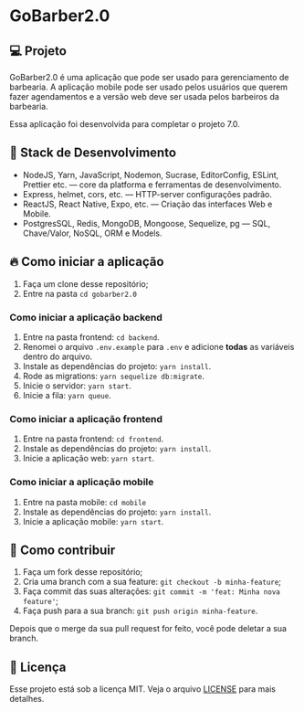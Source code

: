 # GoBarber2.0

## 💻 Projeto

GoBarber2.0 é uma aplicação que pode ser usado para gerenciamento de barbearia. A aplicação mobile pode ser usado pelos usuários que querem fazer agendamentos e a versão web deve ser usada pelos barbeiros da barbearia.

Essa aplicação foi desenvolvida para completar o projeto 7.0.

## 🚀 Stack de Desenvolvimento

- NodeJS, Yarn, JavaScript, Nodemon, Sucrase, EditorConfig, ESLint, Prettier etc. — core da platforma e ferramentas de desenvolvimento.
- Express, helmet, cors, etc. — HTTP-server configurações padrão.
- ReactJS, React Native, Expo, etc. — Criação das interfaces Web e Mobile.
- PostgresSQL, Redis, MongoDB, Mongoose, Sequelize, pg — SQL, Chave/Valor, NoSQL, ORM e Models.

## 🔥 Como iniciar a aplicação

1. Faça um clone desse repositório;
2. Entre na pasta `cd gobarber2.0`

### Como iniciar a aplicação backend

1. Entre na pasta frontend: `cd backend`.
2. Renomei o arquivo `.env.example` para `.env` e adicione **todas** as variáveis dentro do arquivo.
3. Instale as dependências do projeto: `yarn install`.
4. Rode as migrations: `yarn sequelize db:migrate`.
5. Inicie o servidor: `yarn start`.
6. Inicie a fila: `yarn queue`.

### Como iniciar a aplicação frontend

1. Entre na pasta frontend: `cd frontend`.
2. Instale as dependências do projeto: `yarn install`.
3. Inicie a aplicação web: `yarn start`.

### Como iniciar a aplicação mobile

1. Entre na pasta mobile: `cd mobile`
2. Instale as dependências do projeto: `yarn install`.
3. Inicie a aplicação mobile: `yarn start`.

## 🤔 Como contribuir

1. Faça um fork desse repositório;
2. Cria uma branch com a sua feature: `git checkout -b minha-feature`;
3. Faça commit das suas alterações: `git commit -m 'feat: Minha nova feature'`;
4. Faça push para a sua branch: `git push origin minha-feature`.

Depois que o merge da sua pull request for feito, você pode deletar a sua branch.

## 📝 Licença

Esse projeto está sob a licença MIT. Veja o arquivo [LICENSE](LICENSE.md) para mais detalhes.
